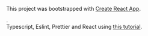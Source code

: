 This project was bootstrapped with [Create React App](https://github.com/facebook/create-react-app).

.<br />
Typescript, Eslint, Prettier and React using [this tutorial](https://itnext.io/how-to-setup-typescript-eslint-prettier-and-react-in-5-minutes-44cfe8af5081).
